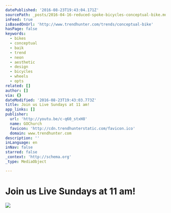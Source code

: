 ```yaml
---
datePublished: '2016-08-23T19:43:04.171Z'
sourcePath: _posts/2016-04-16-reduced-spoke-bicycles-conceptual-bike.md
inFeed: true
isBasedOnUrl: 'http://www.trendhunter.com/trends/conceptual-bike'
hasPage: false
keywords:
  - bikes
  - conceptual
  - baik
  - trend
  - neon
  - aesthetic
  - design
  - bicycles
  - wheels
  - opts
related: []
author: []
via: {}
dateModified: '2016-08-23T19:43:03.773Z'
title: Join us Live Sundays at 11 am!
app_links: []
publisher:
  url: 'http://youtu.be/c-q60_stxH8'
  name: GOChurch
  favicon: 'http://cdn.trendhunterstatic.com/favicon.ico'
  domain: www.trendhunter.com
description: ''
inLanguage: en
inNav: false
starred: false
_context: 'http://schema.org'
_type: MediaObject

---
```

# Join us Live Sundays at 11 am!
![](https://the-grid-user-content.s3-us-west-2.amazonaws.com/b92bc5e7-8b40-4ffa-8487-e7e2362a0d16.jpg)